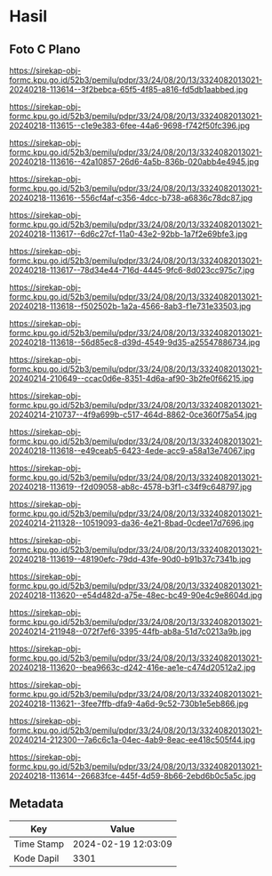 # Hasil

## Foto C Plano

https://sirekap-obj-formc.kpu.go.id/52b3/pemilu/pdpr/33/24/08/20/13/3324082013021-20240218-113614--3f2bebca-65f5-4f85-a816-fd5db1aabbed.jpg

https://sirekap-obj-formc.kpu.go.id/52b3/pemilu/pdpr/33/24/08/20/13/3324082013021-20240218-113615--c1e9e383-6fee-44a6-9698-f742f50fc396.jpg

https://sirekap-obj-formc.kpu.go.id/52b3/pemilu/pdpr/33/24/08/20/13/3324082013021-20240218-113616--42a10857-26d6-4a5b-836b-020abb4e4945.jpg

https://sirekap-obj-formc.kpu.go.id/52b3/pemilu/pdpr/33/24/08/20/13/3324082013021-20240218-113616--556cf4af-c356-4dcc-b738-a6836c78dc87.jpg

https://sirekap-obj-formc.kpu.go.id/52b3/pemilu/pdpr/33/24/08/20/13/3324082013021-20240218-113617--6d6c27cf-11a0-43e2-92bb-1a7f2e69bfe3.jpg

https://sirekap-obj-formc.kpu.go.id/52b3/pemilu/pdpr/33/24/08/20/13/3324082013021-20240218-113617--78d34e44-716d-4445-9fc6-8d023cc975c7.jpg

https://sirekap-obj-formc.kpu.go.id/52b3/pemilu/pdpr/33/24/08/20/13/3324082013021-20240218-113618--f502502b-1a2a-4566-8ab3-f1e731e33503.jpg

https://sirekap-obj-formc.kpu.go.id/52b3/pemilu/pdpr/33/24/08/20/13/3324082013021-20240218-113618--56d85ec8-d39d-4549-9d35-a25547886734.jpg

https://sirekap-obj-formc.kpu.go.id/52b3/pemilu/pdpr/33/24/08/20/13/3324082013021-20240214-210649--ccac0d6e-8351-4d6a-af90-3b2fe0f66215.jpg

https://sirekap-obj-formc.kpu.go.id/52b3/pemilu/pdpr/33/24/08/20/13/3324082013021-20240214-210737--4f9a699b-c517-464d-8862-0ce360f75a54.jpg

https://sirekap-obj-formc.kpu.go.id/52b3/pemilu/pdpr/33/24/08/20/13/3324082013021-20240218-113618--e49ceab5-6423-4ede-acc9-a58a13e74067.jpg

https://sirekap-obj-formc.kpu.go.id/52b3/pemilu/pdpr/33/24/08/20/13/3324082013021-20240218-113619--f2d09058-ab8c-4578-b3f1-c34f9c648797.jpg

https://sirekap-obj-formc.kpu.go.id/52b3/pemilu/pdpr/33/24/08/20/13/3324082013021-20240214-211328--10519093-da36-4e21-8bad-0cdee17d7696.jpg

https://sirekap-obj-formc.kpu.go.id/52b3/pemilu/pdpr/33/24/08/20/13/3324082013021-20240218-113619--48190efc-79dd-43fe-90d0-b91b37c7341b.jpg

https://sirekap-obj-formc.kpu.go.id/52b3/pemilu/pdpr/33/24/08/20/13/3324082013021-20240218-113620--e54d482d-a75e-48ec-bc49-90e4c9e8604d.jpg

https://sirekap-obj-formc.kpu.go.id/52b3/pemilu/pdpr/33/24/08/20/13/3324082013021-20240214-211948--072f7ef6-3395-44fb-ab8a-51d7c0213a9b.jpg

https://sirekap-obj-formc.kpu.go.id/52b3/pemilu/pdpr/33/24/08/20/13/3324082013021-20240218-113620--bea9663c-d242-416e-ae1e-c474d20512a2.jpg

https://sirekap-obj-formc.kpu.go.id/52b3/pemilu/pdpr/33/24/08/20/13/3324082013021-20240218-113621--3fee7ffb-dfa9-4a6d-9c52-730b1e5eb866.jpg

https://sirekap-obj-formc.kpu.go.id/52b3/pemilu/pdpr/33/24/08/20/13/3324082013021-20240214-212300--7a6c6c1a-04ec-4ab9-8eac-ee418c505f44.jpg

https://sirekap-obj-formc.kpu.go.id/52b3/pemilu/pdpr/33/24/08/20/13/3324082013021-20240218-113614--26683fce-445f-4d59-8b66-2ebd6b0c5a5c.jpg


## Metadata

| Key        | Value               |
| ---------- | ------------------- |
| Time Stamp | 2024-02-19 12:03:09 |
| Kode Dapil | 3301                |



